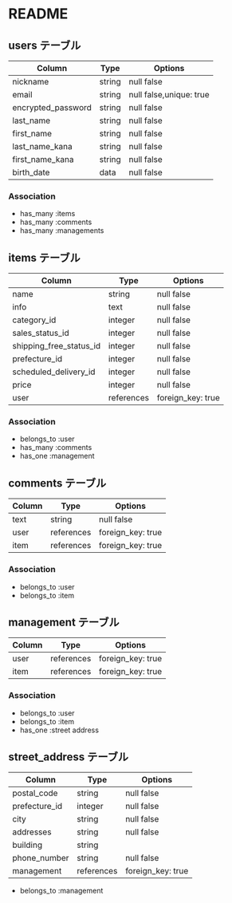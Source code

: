 # README

## users テーブル

| Column             | Type    | Options                 |
| ------------------ | ------- | ----------------------- |
| nickname           | string  | null false              |
| email              | string  | null false,unique: true |
| encrypted_password | string  | null false              |
| last_name          | string  | null false              |
| first_name         | string  | null false              |
| last_name_kana     | string  | null false              |
| first_name_kana    | string  | null false              |
| birth_date         | data    | null false              |


### Association

- has_many :items
- has_many :comments
- has_many :managements

## items テーブル

| Column                  | Type          | Options           |
| ----------------------- | ------------- | ----------------- |
| name                    | string        | null false        |
| info                    | text          | null false        |
| category_id             | integer       | null false        |
| sales_status_id         | integer       | null false        |
| shipping_free_status_id | integer       | null false        |
| prefecture_id           | integer       | null false        |
| scheduled_delivery_id   | integer       | null false        |
| price                   | integer       | null false        |
| user                    | references    | foreign_key: true |

### Association

- belongs_to :user
- has_many :comments
- has_one  :management

## comments テーブル

| Column       | Type          | Options           |
| ------------ | ------------- | ----------------- |
| text         | string        | null false        |
| user         | references    | foreign_key: true |
| item         | references    | foreign_key: true |

### Association

- belongs_to :user
- belongs_to :item

## management テーブル

| Column      | Type       | Options           |
| ----------- | ---------- | ----------------- |
| user        | references | foreign_key: true |
| item        | references | foreign_key: true |

### Association
- belongs_to :user
- belongs_to :item
- has_one :street address

## street_address テーブル

| Column            | Type       | Options          |
| ----------------- | ---------- | ---------------- |
| postal_code       | string     | null false       |
| prefecture_id     | integer    | null false       |
| city              | string     | null false       |
| addresses         | string     | null false       |
| building          | string     |                  |
| phone_number      | string     | null false       |
| management        | references | foreign_key: true|

- belongs_to :management

